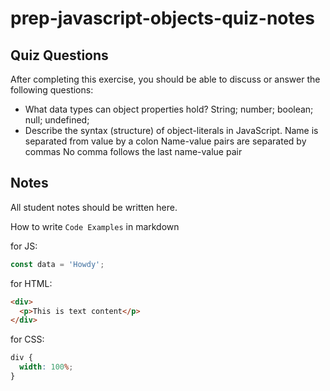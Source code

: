 # prep-javascript-objects-quiz-notes

## Quiz Questions

After completing this exercise, you should be able to discuss or answer the following questions:

- What data types can object properties hold?
  String; number; boolean; null; undefined;
- Describe the syntax (structure) of object-literals in JavaScript.
  Name is separated from value by a colon
  Name-value pairs are separated by commas
  No comma follows the last name-value pair

## Notes

All student notes should be written here.

How to write `Code Examples` in markdown

for JS:

```javascript
const data = 'Howdy';
```

for HTML:

```html
<div>
  <p>This is text content</p>
</div>
```

for CSS:

```css
div {
  width: 100%;
}
```
